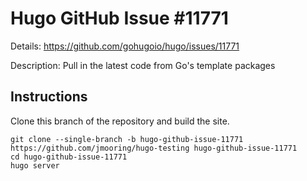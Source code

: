 # Hugo GitHub Issue #11771

Details: <https://github.com/gohugoio/hugo/issues/11771>

Description: Pull in the latest code from Go's template packages

## Instructions

Clone this branch of the repository and build the site.

```text
git clone --single-branch -b hugo-github-issue-11771 https://github.com/jmooring/hugo-testing hugo-github-issue-11771
cd hugo-github-issue-11771
hugo server
```
